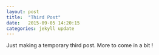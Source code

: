 ```yaml
---
layout: post
title:  "Third Post"
date:   2015-09-05 14:20:15
categories: jekyll update
---
```


Just making a temporary third post. More to come in a bit !